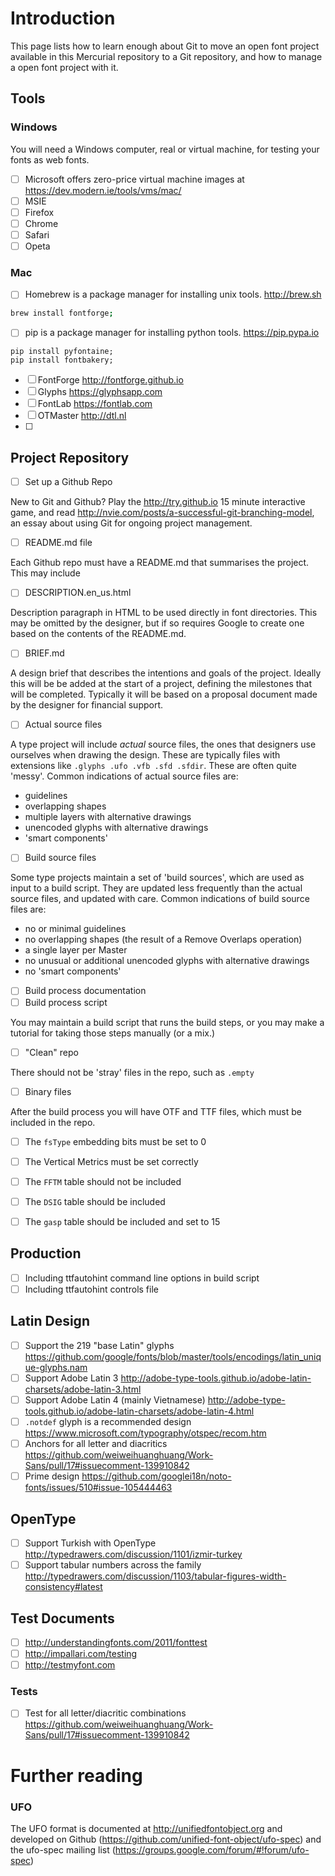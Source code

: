 # Introduction

This page lists how to learn enough about Git to move an open font project available in this Mercurial repository to a Git repository, and how to manage a open font project with it.

## Tools

### Windows

You will need a Windows computer, real or virtual machine, for testing your fonts as web fonts. 

- [ ] Microsoft offers zero-price virtual machine images at https://dev.modern.ie/tools/vms/mac/
- [ ] MSIE
- [ ] Firefox
- [ ] Chrome
- [ ] Safari
- [ ] Opeta

### Mac

- [ ] Homebrew is a package manager for installing unix tools. http://brew.sh

```sh
brew install fontforge;
```

- [ ] pip is a package manager for installing python tools. https://pip.pypa.io

```
pip install pyfontaine;
pip install fontbakery;
```

- [ ] FontForge http://fontforge.github.io
- [ ] Glyphs https://glyphsapp.com
- [ ] FontLab https://fontlab.com
- [ ] OTMaster http://dtl.nl
- [ ] 

## Project Repository

- [ ] Set up a Github Repo

New to Git and Github? Play the http://try.github.io 15 minute interactive game, and read http://nvie.com/posts/a-successful-git-branching-model, an essay about using Git for ongoing project management.

- [ ] README.md file

Each Github repo must have a README.md that summarises the project. This may include

- [ ] DESCRIPTION.en_us.html

Description paragraph in HTML to be used directly in font directories. 
This may be omitted by the designer, but if so requires Google to create one based on the contents of the README.md.

- [ ] BRIEF.md

A design brief that describes the intentions and goals of the project. 
Ideally this will be be added at the start of a project, defining the milestones that will be completed.
Typically it will be based on a proposal document made by the designer for financial support.

- [ ] Actual source files

A type project will include _actual_ source files, the ones that designers use ourselves when drawing the design. 
These are typically files with extensions like `.glyphs .ufo .vfb .sfd .sfdir`.
These are often quite 'messy'. 
Common indications of actual source files are:

- guidelines
- overlapping shapes
- multiple layers with alternative drawings
- unencoded glyphs with alternative drawings
- 'smart components'

- [ ] Build source files

Some type projects maintain a set of 'build sources', which are used as input to a build script. 
They are updated less frequently than the actual source files, and updated with care. 
Common indications of build source files are:

- no or minimal guidelines
- no overlapping shapes (the result of a Remove Overlaps operation)
- a single layer per Master
- no unusual or additional unencoded glyphs with alternative drawings
- no 'smart components'

- [ ] Build process documentation
- [ ] Build process script

You may maintain a build script that runs the build steps, or you may make a tutorial for taking those steps manually (or a mix.)

- [ ] "Clean" repo

There should not be 'stray' files in the repo, such as `.empty` 

- [ ] Binary files
 
After the build process you will have OTF and TTF files, which must be included in the repo.

- [ ] The `fsType` embedding bits must be set to 0
- [ ] The Vertical Metrics must be set correctly
- [ ] The `FFTM` table should not be included
- [ ] The `DSIG` table should be included
- [ ] The `gasp` table should be included and set to 15


## Production

- [ ] Including ttfautohint command line options in build script
- [ ] Including ttfautohint controls file

## Latin Design

- [ ] Support the 219 "base Latin" glyphs https://github.com/google/fonts/blob/master/tools/encodings/latin_unique-glyphs.nam
- [ ] Support Adobe Latin 3 http://adobe-type-tools.github.io/adobe-latin-charsets/adobe-latin-3.html
- [ ] Support Adobe Latin 4 (mainly Vietnamese) http://adobe-type-tools.github.io/adobe-latin-charsets/adobe-latin-4.html
- [ ] `.notdef` glyph is a recommended design https://www.microsoft.com/typography/otspec/recom.htm
- [ ] Anchors for all letter and diacritics https://github.com/weiweihuanghuang/Work-Sans/pull/17#issuecomment-139910842
- [ ] Prime design https://github.com/googlei18n/noto-fonts/issues/510#issue-105444463

## OpenType

- [ ] Support Turkish with OpenType http://typedrawers.com/discussion/1101/izmir-turkey
- [ ] Support tabular numbers across the family http://typedrawers.com/discussion/1103/tabular-figures-width-consistency#latest

## Test Documents

- [ ] http://understandingfonts.com/2011/fonttest
- [ ] http://impallari.com/testing
- [ ] http://testmyfont.com

### Tests

- [ ] Test for all letter/diacritic combinations https://github.com/weiweihuanghuang/Work-Sans/pull/17#issuecomment-139910842

# Further reading

### UFO

The UFO format is documented at http://unifiedfontobject.org and developed on Github (https://github.com/unified-font-object/ufo-spec) and the ufo-spec mailing list (https://groups.google.com/forum/#!forum/ufo-spec)
